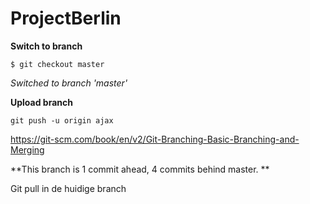 # ProjectBerlin


**Switch to branch**

```
$ git checkout master
```
*Switched to branch 'master'*

**Upload branch**
```
git push -u origin ajax
```
https://git-scm.com/book/en/v2/Git-Branching-Basic-Branching-and-Merging


**This branch is 1 commit ahead, 4 commits behind master. **

Git pull in de huidige branch
